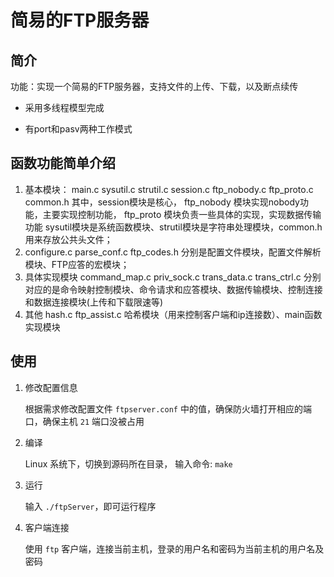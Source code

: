 # 简易的FTP服务器

## 简介

功能：实现一个简易的FTP服务器，支持文件的上传、下载，以及断点续传

- 采用多线程模型完成

- 有port和pasv两种工作模式

## 函数功能简单介绍

1. 基本模块：
main.c sysutil.c strutil.c session.c ftp_nobody.c ftp_proto.c common.h
其中，session模块是核心，
ftp_nobody 模块实现nobody功能，主要实现控制功能，
ftp_proto 模块负责一些具体的实现，实现数据传输功能
sysutil模块是系统函数模块、strutil模块是字符串处理模块，common.h用来存放公共头文件；
2. configure.c parse_conf.c ftp_codes.h
分别是配置文件模块，配置文件解析模块、FTP应答的宏模块；
3. 具体实现模块
command_map.c priv_sock.c trans_data.c trans_ctrl.c
分别对应的是命令映射控制模块、命令请求和应答模块、数据传输模块、控制连接和数据连接模块(上传和下载限速等)
4. 其他
hash.c ftp_assist.c
哈希模块（用来控制客户端和ip连接数）、main函数实现模块

## 使用

1. 修改配置信息

    根据需求修改配置文件 `ftpserver.conf` 中的值，确保防火墙打开相应的端口，确保主机 `21` 端口没被占用

2. 编译

    Linux 系统下，切换到源码所在目录， 输入命令: `make`

3. 运行

    输入 `./ftpServer`，即可运行程序

4. 客户端连接

    使用 `ftp` 客户端，连接当前主机，登录的用户名和密码为当前主机的用户名及密码
